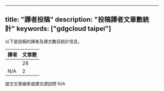 
---
title: "譯者投稿"
description: "投稿譯者文章數統計"
keywords: ["gdgcloud taipei"]
---

以下是投稿的譯者及譯文數目統計信息。

| 譯者 | 文章數 |
| ---- | ---- |
| | 26 |
| N/A | 2 |

提交文章線索或譯文請訪問 N/A
